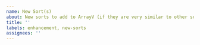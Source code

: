 ```yaml
---
name: New Sort(s)
about: New sorts to add to ArrayV (if they are very similar to other sorts, please ask us on Discord first.)
title: ''
labels: enhancement, new-sorts
assignees: ''
---
```

